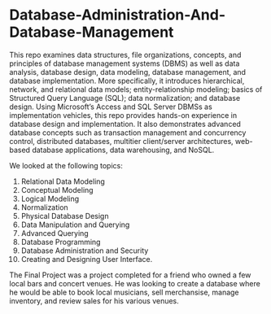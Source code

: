 # Database-Administration-And-Database-Management
This repo examines data structures, file organizations, concepts, and principles of database management systems (DBMS) as well as data analysis, database design, data modeling, database management, and database implementation. More specifically, it introduces hierarchical, network, and relational data models; entity-relationship modeling; basics of Structured Query Language (SQL); data normalization; and database design. Using Microsoft’s Access and SQL Server DBMSs as implementation vehicles, this repo provides hands-on experience in database design and implementation. It also demonstrates advanced database concepts such as transaction management and concurrency control, distributed databases, multitier client/server architectures, web-based database applications, data warehousing, and NoSQL. 


We looked at the following topics: 

1. Relational Data Modeling
2. Conceptual Modeling
3. Logical Modeling
4. Normalization
5. Physical Database Design
6. Data Manipulation and Querying
7. Advanced Querying
8. Database Programming
9. Database Administration and Security
10. Creating and Designing User Interface. 

The Final Project was a project completed for a friend who owned a few local bars and concert venues. He was looking to create a database where he would be able to book local musicians, sell merchansise, manage inventory, and review sales for his various venues. 



